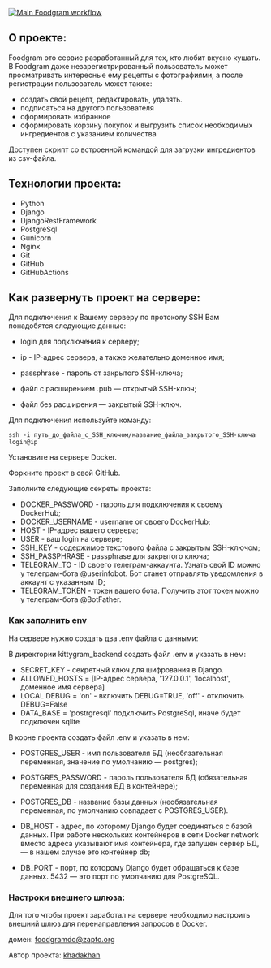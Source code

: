 [![Main Foodgram workflow](https://github.com/khadakhan/foodgram/actions/workflows/main.yml/badge.svg)](https://github.com/khadakhan/foodgram/actions/workflows/main.yml)

## О проекте:
Foodgram это сервис разработанный для тех, кто любит вкусно кушать. В Foodgram даже незарегистрированный пользователь может просматривать интересные ему рецепты с фотографиями, а после регистрации пользователь может также:

* создать свой рецепт, редактировать, удалять.
* подписаться на другого пользователя
* сформировать избранное
* сформировать корзину покупок и выгрузить список необходимых ингредиентов с указанием количества

Доступен скрипт со встроенной командой для загрузки ингредиентов из csv-файла.

## Технологии проекта:
* Python
* Django
* DjangoRestFramework
* PostgreSql
* Gunicorn
* Nginx
* Git
* GitHub
* GitHubActions

## Как развернуть проект на сервере: 

Для подключения к Вашему серверу по протоколу SSH Вам понадобятся следующие данные:
* login для подключения к серверу;
* ip - IP-адреc сервера, а также желательно доменное имя;
* passphrase - пароль от закрытого SSH-ключа;
* файл с расширением .pub — открытый SSH-ключ;

* файл без расширения — закрытый SSH-ключ.


Для подключения используйте команду:
```
ssh -i путь_до_файла_с_SSH_ключом/название_файла_закрытого_SSH-ключа login@ip
```

Установите на сервере Docker.

Форкните проект в свой GitHub.

Заполните следующие секреты проекта:
* DOCKER_PASSWORD - пароль для подключения к своему DockerHub;
* DOCKER_USERNAME - username от своего DockerHub;
* HOST - IP-адрес вашего сервера;
* USER - ваш login на сервере;
* SSH_KEY - содержимое текстового файла с закрытым SSH-ключом;
* SSH_PASSPHRASE - passphrase для закрытого ключа;
* TELEGRAM_TO - ID своего телеграм-аккаунта. Узнать свой ID можно у телеграм-бота @userinfobot. Бот станет отправлять уведомления в аккаунт с указанным ID;
* TELEGRAM_TOKEN -  токен вашего бота. Получить этот токен можно у телеграм-бота @BotFather.

### Как заполнить env
На сервере нужно создать два .env файла с данными:

В директории kittygram_backend создать файл .env и указать в нем:
* SECRET_KEY - секретный ключ для шифрования в Django.
* ALLOWED_HOSTS = [IP-адрес сервера, '127.0.0.1', 'localhost', доменное имя сервера]
* LOCAL DEBUG = 'on' - включить DEBUG=TRUE, 'off' - отключить DEBUG=False
* DATA_BASE = 'postrgresql' подключить PostgreSql, иначе будет подключен sqlite

В корне проекта создать файл .env и указать в нем:
* POSTGRES_USER - имя пользователя БД (необязательная переменная, значение по умолчанию — postgres);
* POSTGRES_PASSWORD - пароль пользователя БД (обязательная переменная для создания БД в контейнере);
* POSTGRES_DB - название базы данных (необязательная переменная, по умолчанию совпадает с POSTGRES_USER).

* DB_HOST - адрес, по которому Django будет соединяться с базой данных. При работе нескольких контейнеров в сети Docker network вместо адреса указывают имя контейнера, где запущен сервер БД, — в нашем случае это контейнер db;
* DB_PORT - порт, по которому Django будет обращаться к базе данных. 5432 — это порт по умолчанию для PostgreSQL.


### Настроки внешнего шлюза:
Для того чтобы проект заработал на сервере необходимо настроить внешний шлюз для перенаправления запросов в Docker.


домен: foodgramdo@zapto.org

Автор проекта: [khadakhan](https://github.com/khadakhan/)
